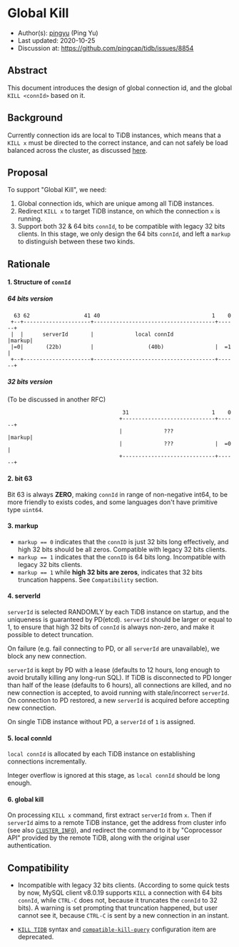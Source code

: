 # Global Kill

- Author(s):     [pingyu](https://github.com/pingyu) (Ping Yu)
- Last updated:  2020-10-25
- Discussion at: https://github.com/pingcap/tidb/issues/8854

## Abstract

This document introduces the design of global connection id, and the global `KILL <connId>` based on it.

## Background

Currently connection ids are local to TiDB instances, which means that a `KILL x` must be directed to the correct instance, and can not safely be load balanced across the cluster, as discussed [here](https://github.com/pingcap/tidb/issues/8854).

## Proposal

To support "Global Kill", we need:
1. Global connection ids, which are unique among all TiDB instances.
2. Redirect `KILL x` to target TiDB instance, on which the connection `x` is running.
3. Support both 32 & 64 bits `connId`, to be compatible with legacy 32 bits clients. In this stage, we only design the 64 bits `connId`, and left a `markup` to distinguish between these two kinds.

## Rationale

#### 1. Structure of `connId`
##### 64 bits version
```
  63 62                 41 40                                   1    0    
 +--+---------------------+--------------------------------------+------+
 |  |      serverId       |             local connId             |markup|
 |=0|       (22b)         |                 (40b)                |  =1  |
 +--+---------------------+--------------------------------------+------+
```
##### 32 bits version
(To be discussed in another RFC)
```
                                    31                          1    0
                                   +-----------------------------+------+
                                   |             ???             |markup|
                                   |             ???             |  =0  |
                                   +-----------------------------+------+
```

#### 2. bit 63
Bit 63 is always __ZERO__, making `connId` in range of non-negative int64, to be more friendly to exists codes, and some languages don't have primitive type `uint64`.

#### 3. markup
-  `markup == 0` indicates that the `connID` is just 32 bits long effectively, and high 32 bits should be all zeros. Compatible with legacy 32 bits clients.
-  `markup == 1` indicates that the `connID` is 64 bits long. Incompatible with legacy 32 bits clients.
-  `markup == 1` while __high 32 bits are zeros__, indicates that 32 bits truncation happens. See `Compatibility` section.


#### 4. serverId
`serverId` is selected RANDOMLY by each TiDB instance on startup, and the uniqueness is guaranteed by PD(etcd). `serverId` should be larger or equal to 1, to ensure that high 32 bits of `connId` is always non-zero, and make it possible to detect truncation.

On failure (e.g. fail connecting to PD, or all `serverId` are unavailable), we block any new connection.

`serverId` is kept by PD with a lease (defaults to 12 hours, long enough to avoid brutally killing any long-run SQL). If TiDB is disconnected to PD longer than half of the lease (defaults to 6 hours), all connections are killed, and no new connection is accepted, to avoid running with stale/incorrect `serverId`. On connection to PD restored, a new `serverId` is acquired before accepting new connection.

On single TiDB instance without PD, a `serverId` of `1` is assigned.

#### 5. local connId
`local connId` is allocated by each TiDB instance on establishing connections incrementally.

Integer overflow is ignored at this stage, as `local connId` should be long enough.

#### 6. global kill
On processing `KILL x` command, first extract `serverId` from `x`. Then if `serverId` aims to a remote TiDB instance, get the address from cluster info (see also [`CLUSTER_INFO`](https://docs.pingcap.com/tidb/stable/information-schema-cluster-info#cluster_info)), and redirect the command to it by "Coprocessor API" provided by the remote TiDB, along with the original user authentication.

## Compatibility

- Incompatible with legacy 32 bits clients. (According to some quick tests by now, MySQL client v8.0.19 supports `KILL` a connection with 64 bits `connId`, while `CTRL-C` does not, because it truncates the `connId` to 32 bits). A warning is set prompting that truncation happened, but user cannot see it, because `CTRL-C` is sent by a new connection in an instant.

- [`KILL TIDB`](https://docs.pingcap.com/tidb/v4.0/sql-statement-kill) syntax and [`compatible-kill-query`](https://docs.pingcap.com/tidb/v4.0/tidb-configuration-file#compatible-kill-query) configuration item are deprecated.
